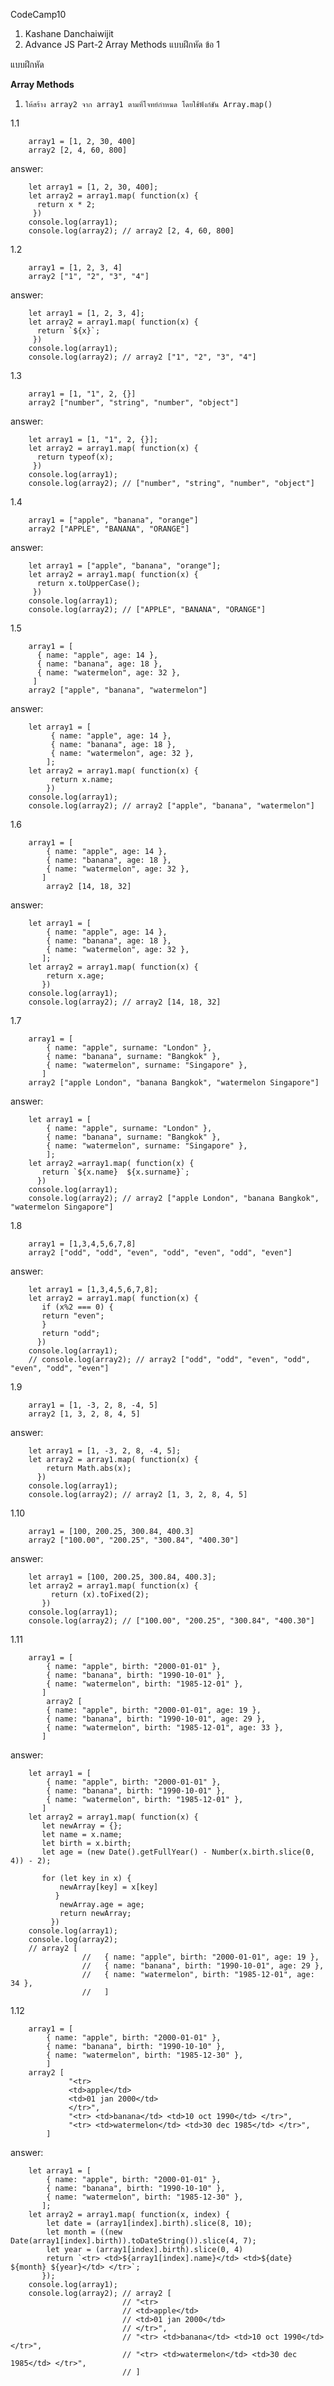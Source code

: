 CodeCamp10  
1. Kashane Danchaiwijit  
2. Advance JS Part-2 Array Methods แบบฝึกหัด  ข้อ 1

แบบฝึกหัด 

**Array Methods**    
1)     ให้สร้าง array2 จาก array1 ตามที่โจทย์กำหนด โดยใช้ฟังก์ชัน Array.map()

1.1   

        array1 = [1, 2, 30, 400]
        array2 [2, 4, 60, 800]

answer:

        let array1 = [1, 2, 30, 400];
        let array2 = array1.map( function(x) {
          return x * 2;
         })
        console.log(array1);
        console.log(array2); // array2 [2, 4, 60, 800]

1.2   

        array1 = [1, 2, 3, 4]
        array2 ["1", "2", "3", "4"]

answer:

        let array1 = [1, 2, 3, 4];
        let array2 = array1.map( function(x) {
          return `${x}`;
         })
        console.log(array1);
        console.log(array2); // array2 ["1", "2", "3", "4"]

1.3   

        array1 = [1, "1", 2, {}] 
        array2 ["number", "string", "number", "object"]

answer:

        let array1 = [1, "1", 2, {}];
        let array2 = array1.map( function(x) {
          return typeof(x); 
         })
        console.log(array1);
        console.log(array2); // ["number", "string", "number", "object"]

1.4   

        array1 = ["apple", "banana", "orange"]
        array2 ["APPLE", "BANANA", "ORANGE"]

answer:

        let array1 = ["apple", "banana", "orange"];
        let array2 = array1.map( function(x) {
          return x.toUpperCase();
         })
        console.log(array1);
        console.log(array2); // ["APPLE", "BANANA", "ORANGE"]

1.5   

        array1 = [
          { name: "apple", age: 14 },
          { name: "banana", age: 18 },
          { name: "watermelon", age: 32 },
         ]
        array2 ["apple", "banana", "watermelon"]

answer:

        let array1 = [
             { name: "apple", age: 14 },
             { name: "banana", age: 18 },
             { name: "watermelon", age: 32 },
            ];
        let array2 = array1.map( function(x) {
             return x.name;
            })
        console.log(array1);
        console.log(array2); // array2 ["apple", "banana", "watermelon"]

1.6   

        array1 = [
            { name: "apple", age: 14 },
            { name: "banana", age: 18 },
            { name: "watermelon", age: 32 },
           ]
            array2 [14, 18, 32]

answer:

        let array1 = [
            { name: "apple", age: 14 },
            { name: "banana", age: 18 },
            { name: "watermelon", age: 32 },
           ];
        let array2 = array1.map( function(x) {
            return x.age;
           })
        console.log(array1);
        console.log(array2); // array2 [14, 18, 32]

1.7   

        array1 = [
            { name: "apple", surname: "London" },
            { name: "banana", surname: "Bangkok" },
            { name: "watermelon", surname: "Singapore" },
           ]
        array2 ["apple London", "banana Bangkok", "watermelon Singapore"]

answer:

        let array1 = [
            { name: "apple", surname: "London" },
            { name: "banana", surname: "Bangkok" },
            { name: "watermelon", surname: "Singapore" },
            ];
        let array2 =array1.map( function(x) {
           return `${x.name}  ${x.surname}`;
          })
        console.log(array1);
        console.log(array2); // array2 ["apple London", "banana Bangkok", "watermelon Singapore"]

1.8   

        array1 = [1,3,4,5,6,7,8]
        array2 ["odd", "odd", "even", "odd", "even", "odd", "even"]

answer:

        let array1 = [1,3,4,5,6,7,8];
        let array2 = array1.map( function(x) {
           if (x%2 === 0) {
           return "even";
           }
           return "odd";
          })
        console.log(array1);
        // console.log(array2); // array2 ["odd", "odd", "even", "odd", "even", "odd", "even"]

1.9   

        array1 = [1, -3, 2, 8, -4, 5]
        array2 [1, 3, 2, 8, 4, 5]

answer:

        let array1 = [1, -3, 2, 8, -4, 5];
        let array2 = array1.map( function(x) {
            return Math.abs(x);
          })
        console.log(array1);
        console.log(array2); // array2 [1, 3, 2, 8, 4, 5]

1.10  

        array1 = [100, 200.25, 300.84, 400.3]
        array2 ["100.00", "200.25", "300.84", "400.30"]

answer:

        let array1 = [100, 200.25, 300.84, 400.3];
        let array2 = array1.map( function(x) {
             return (x).toFixed(2);
           })
        console.log(array1);
        console.log(array2); // ["100.00", "200.25", "300.84", "400.30"]

1.11  

        array1 = [
            { name: "apple", birth: "2000-01-01" },
            { name: "banana", birth: "1990-10-01" },
            { name: "watermelon", birth: "1985-12-01" },
           ]
            array2 [
            { name: "apple", birth: "2000-01-01", age: 19 },
            { name: "banana", birth: "1990-10-01", age: 29 },
            { name: "watermelon", birth: "1985-12-01", age: 33 },
           ] 
            
answer:

        let array1 = [
            { name: "apple", birth: "2000-01-01" },
            { name: "banana", birth: "1990-10-01" },
            { name: "watermelon", birth: "1985-12-01" },
           ]
        let array2 = array1.map( function(x) {
           let newArray = {};
           let name = x.name;
           let birth = x.birth;
           let age = (new Date().getFullYear() - Number(x.birth.slice(0, 4)) - 2); 
            
           for (let key in x) {
               newArray[key] = x[key]
              }
               newArray.age = age;
               return newArray;
             })
        console.log(array1);
        console.log(array2); 
        // array2 [
                    //   { name: "apple", birth: "2000-01-01", age: 19 },
                    //   { name: "banana", birth: "1990-10-01", age: 29 },
                    //   { name: "watermelon", birth: "1985-12-01", age: 34 },
                    //   ] 

1.12  

        array1 = [
            { name: "apple", birth: "2000-01-01" },
            { name: "banana", birth: "1990-10-10" },
            { name: "watermelon", birth: "1985-12-30" },
            ]
        array2 [
                 "<tr>
                 <td>apple</td> 
                 <td>01 jan 2000</td>
                 </tr>",
                 "<tr> <td>banana</td> <td>10 oct 1990</td> </tr>",
                 "<tr> <td>watermelon</td> <td>30 dec 1985</td> </tr>",
            ] 

answer: 

        let array1 = [
            { name: "apple", birth: "2000-01-01" },
            { name: "banana", birth: "1990-10-10" },
            { name: "watermelon", birth: "1985-12-30" },
           ];
        let array2 = array1.map( function(x, index) {
            let date = (array1[index].birth).slice(8, 10);
            let month = ((new Date(array1[index].birth)).toDateString()).slice(4, 7);
            let year = (array1[index].birth).slice(0, 4)
            return `<tr> <td>${array1[index].name}</td> <td>${date} ${month} ${year}</td> </tr>`;
           });
        console.log(array1);
        console.log(array2); // array2 [
                             // "<tr>
                             // <td>apple</td> 
                             // <td>01 jan 2000</td>
                             // </tr>",
                             // "<tr> <td>banana</td> <td>10 oct 1990</td> </tr>",
                             // "<tr> <td>watermelon</td> <td>30 dec 1985</td> </tr>",
                             // ] 










